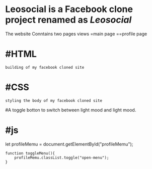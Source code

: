 # Leosocial is a Facebook clone project renamed as *Leosocial*
The website Conntains two pages views
  =main page 
  ==profile page

  #HTML
  ======
    building of my facebook cloned site

  #CSS
  ======
    styling the body of my facebook cloned site


#A toggle botton to switch between light mood and light mood.

#js
====
let profileMemu = document.getElementById("profileMemu");

    function toggleMenu(){
        profileMemu.classList.toggle("open-menu");
    }
